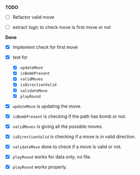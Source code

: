 **TODO**

- [ ] Refactor valid move
- [ ] extract logic to check move is first move or not


**Done**

- [x] Implement check for first move
- [x] test for
  - [x] `updateMove`
  - [x] `isBombPresent`
  - [x] `validMoves`
  - [x] `isDirectionValid`
  - [x] `validateMove`
  - [x] `playRound`
- [x] `updateMove` is updating the move.
- [x] `isBombPresent` is checking if the path has bomb or not.
- [x] `validMoves` is giving all the possible moves.
- [x] `isDirectionValid` is checking if a move is in valid direction.
- [x] `validateMove` done to check if a move is valid or not.
- [x] `playRound` works for data only, no file.
- [x] `playRound` works properly.

